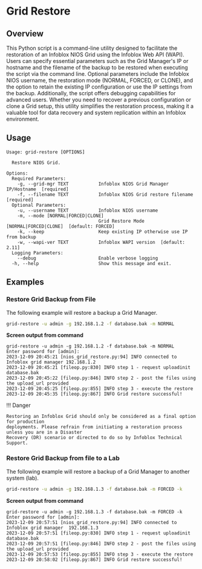 # Grid Restore

## Overview

This Python script is a command-line utility designed to facilitate the restoration of an Infoblox
NIOS Grid using the Infoblox Web API (WAPI). Users can specify essential parameters such as the Grid 
Manager's IP or hostname and the filename of the backup to be restored when executing the script via 
the command line. Optional parameters include the Infoblox NIOS username, the restoration mode 
(NORMAL, FORCED, or CLONE), and the option to retain the existing IP configuration or use the IP 
settings from the backup. Additionally, the script offers debugging capabilities for advanced users. 
Whether you need to recover a previous configuration or clone a Grid setup, this utility simplifies 
the restoration process, making it a valuable tool for data recovery and system replication within 
an Infoblox environment.

## Usage

```
Usage: grid-restore [OPTIONS]

  Restore NIOS Grid.

Options:
  Required Parameters: 
    -g, --grid-mgr TEXT           Infoblox NIOS Grid Manager IP/Hostname  [required]
    -f, --filename TEXT           Infoblox NIOS Grid restore filename  [required]
  Optional Parameters: 
    -u, --username TEXT           Infoblox NIOS username
    -m, --mode [NORMAL|FORCED|CLONE]
                                  Grid Restore Mode [NORMAL|FORCED|CLONE]  [default: FORCED]
    -k, --keep                    Keep existing IP otherwise use IP from backup
    -w, --wapi-ver TEXT           Infoblox WAPI version  [default: 2.11]
  Logging Parameters: 
    --debug                       Enable verbose logging
  -h, --help                      Show this message and exit.

```

## Examples

### Restore Grid Backup from File

The following example will restore a backup a Grid Manager.

```sh
grid-restore -u admin -g 192.168.1.2 -f database.bak -m NORMAL
```

**Screen output from command**

```text
grid-restore -u admin -g 192.168.1.2 -f database.bak -m NORMAL
Enter password for [admin]: 
2023-12-09 20:45:21 [nios_grid_restore.py:94] INFO connected to Infoblox grid manager 192.168.1.2
2023-12-09 20:45:21 [fileop.py:830] INFO step 1 - request uploadinit database.bak
2023-12-09 20:45:22 [fileop.py:846] INFO step 2 - post the files using the upload_url provided
2023-12-09 20:45:25 [fileop.py:855] INFO step 3 - execute the restore
2023-12-09 20:45:35 [fileop.py:867] INFO Grid restore successful!
```

!!! Danger

    Restoring an Infoblox Grid should only be considered as a final option for production 
    deployments. Please refrain from initiating a restoration process unless you are in a Disaster 
    Recovery (DR) scenario or directed to do so by Infoblox Technical Support.

### Restore Grid Backup from file to a Lab

The following example will restore a backup of a Grid Manager to another system (lab).

```sh
grid-restore -u admin -g 192.168.1.3 -f database.bak -m FORCED -k
```

**Screen output from command**

```text
grid-restore -u admin -g 192.168.1.3 -f database.bak -m FORCED -k
Enter password for [admin]: 
2023-12-09 20:57:51 [nios_grid_restore.py:94] INFO connected to Infoblox grid manager  192.168.1.3
2023-12-09 20:57:51 [fileop.py:830] INFO step 1 - request uploadinit database.bak
2023-12-09 20:57:51 [fileop.py:846] INFO step 2 - post the files using the upload_url provided
2023-12-09 20:57:53 [fileop.py:855] INFO step 3 - execute the restore
2023-12-09 20:58:02 [fileop.py:867] INFO Grid restore successful!
```
